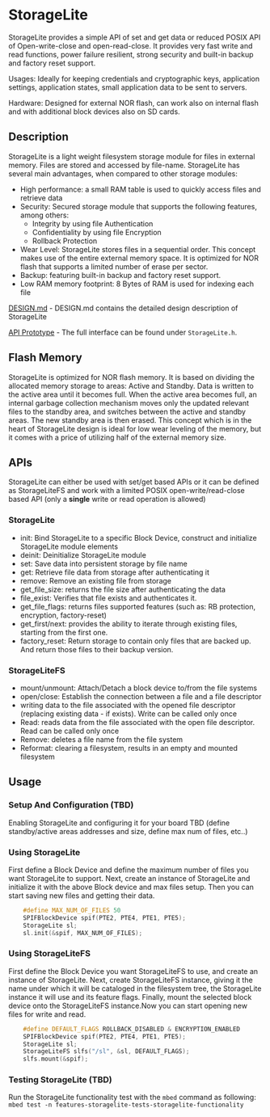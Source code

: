 # StorageLite

StorageLite provides a simple API of set and get data or reduced POSIX API of Open-write-close and open-read-close. It provides very fast write and read functions, power failure resilient, strong security and built-in backup and factory reset support.

Usages: Ideally for keeping credentials and cryptographic keys, application settings, application states, small application data to be sent to servers.

Hardware: Designed for external NOR flash, can work also on internal flash and with additional block devices also on SD cards.

## Description

StorageLite is a light weight filesystem storage module for files in external memory. Files are stored and accessed by file-name. StorageLite has several main advantages, when compared to other storage modules:
+	High performance: a small RAM table is used to quickly access files and retrieve data
+ Security: Secured storage module that supports the following features, among others:
  - Integrity by using file Authentication
  - Confidentiality by using file Encryption
  - Rollback Protection
+ Wear Level: StorageLite stores files in a sequential order. This concept makes use of the entire external memory space. It is optimized for NOR flash that supports a limited number of erase per sector.
+ Backup: featuring built-in backup and factory reset support.
+	Low RAM memory footprint: 8 Bytes of RAM is used for indexing each file

[DESIGN.md](./StorageLiteDesign.md) - DESIGN.md contains the detailed design description of StorageLite

[API Prototype](storagelite/StorageLite.h) -  The full interface can be found under `StorageLite.h`.

## Flash Memory
StorageLite is optimized for NOR flash memory. It is based on dividing the allocated memory storage to areas: Active and Standby. Data is written to the active area until it becomes full. When the active area becomes full, an internal garbage collection mechanism moves only the updated relevant files to the standby area, and switches between the active and standby areas. The new standby area is then erased.
This  concept which is in the heart of StorageLite design is ideal for low wear leveling of the memory, but it comes with a price of utilizing half of the external memory size.

## APIs
StorageLite can either be used with set/get based APIs or it can be defined as StorageLiteFS and  work with a limited POSIX open-write/read-close based API (only a **single** write or read operation is allowed)

### StorageLite
- init: Bind StorageLite to a specific Block Device, construct and initialize StorageLite module elements
- deinit: Deinitialize StorageLite module
- set: Save data into persistent storage by file name
- get: Retrieve file data from storage after authenticating it
- remove: Remove an existing file from storage
- get_file_size: returns the file size after authenticating the data
- file_exist: Verifies that file exists and authenticates it.
- get_file_flags: returns files supported features (such as: RB protection, encryption, factory-reset)
- get_first/next: provides the ability to iterate through existing files, starting from the first one.
- factory_reset: Return storage to contain only files that are backed up. And return those files to their backup version.

### StorageLiteFS
- mount/unmount: Attach/Detach a block device to/from the file systems
- open/close: Establish the connection between a file and a file descriptor
- writing data to the file associated with the opened file descriptor (replacing existing data - if exists). Write can be called only once
- Read: reads data from the file associated with the open file descriptor. Read can be called only once
- Remove: deletes a file name from the file system
- Reformat: clearing a filesystem, results in an empty and mounted filesystem

## Usage

### Setup And Configuration (TBD)
Enabling StorageLite and configuring it for your board
TBD (define standby/active areas addresses and size, define max num of files, etc..)

### Using StorageLite
First define a Block Device and define the maximum number of files you want StorageLite to support. Next, create an instance of StorageLite and initialize it with the above Block device and max files setup. Then you can start saving new files and getting their data.
``` c++
    #define MAX_NUM_OF_FILES 50
    SPIFBlockDevice spif(PTE2, PTE4, PTE1, PTE5);
    StorageLite sl;
    sl.init(&spif, MAX_NUM_OF_FILES);
```

### Using StorageLiteFS
First define the Block Device you want StorageLiteFS to use, and create an instance of StorageLite. Next, create StorageLiteFS instance, giving it the name under which it will be cataloged in the filesystem tree, the StorageLite instance it will use and its feature flags. Finally, mount the selected block device onto the StorageLiteFS instance.Now you can start opening new files for write and read.
``` c++
    #define DEFAULT_FLAGS ROLLBACK_DISABLED & ENCRYPTION_ENABLED
    SPIFBlockDevice spif(PTE2, PTE4, PTE1, PTE5);
    StorageLite sl;
    StorageLiteFS slfs("/sl", &sl, DEFAULT_FLAGS);
    slfs.mount(&spif);
```

### Testing StorageLite (TBD)
Run the StorageLite functionality test with the `mbed` command as following:
```mbed test -n features-storagelite-tests-storagelite-functionality```
